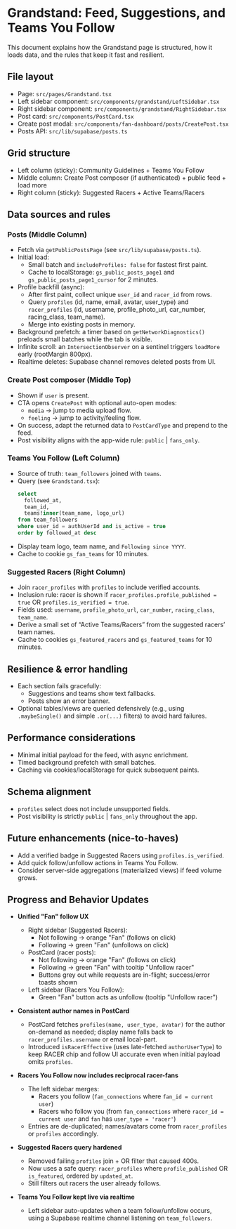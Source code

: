# Grandstand: Feed, Suggestions, and Teams You Follow

This document explains how the Grandstand page is structured, how it loads data, and the rules that keep it fast and resilient.

## File layout
- Page: `src/pages/Grandstand.tsx`
- Left sidebar component: `src/components/grandstand/LeftSidebar.tsx`
- Right sidebar component: `src/components/grandstand/RightSidebar.tsx`
- Post card: `src/components/PostCard.tsx`
- Create post modal: `src/components/fan-dashboard/posts/CreatePost.tsx`
- Posts API: `src/lib/supabase/posts.ts`

## Grid structure
- Left column (sticky): Community Guidelines + Teams You Follow
- Middle column: Create Post composer (if authenticated) + public feed + load more
- Right column (sticky): Suggested Racers + Active Teams/Racers

## Data sources and rules

### Posts (Middle Column)
- Fetch via `getPublicPostsPage` (see `src/lib/supabase/posts.ts`).
- Initial load:
  - Small batch and `includeProfiles: false` for fastest first paint.
  - Cache to localStorage: `gs_public_posts_page1` and `gs_public_posts_page1_cursor` for 2 minutes.
- Profile backfill (async):
  - After first paint, collect unique `user_id` and `racer_id` from rows.
  - Query `profiles` (id, name, email, avatar, user_type) and `racer_profiles` (id, username, profile_photo_url, car_number, racing_class, team_name).
  - Merge into existing posts in memory.
- Background prefetch: a timer based on `getNetworkDiagnostics()` preloads small batches while the tab is visible.
- Infinite scroll: an `IntersectionObserver` on a sentinel triggers `loadMore` early (rootMargin 800px).
- Realtime deletes: Supabase channel removes deleted posts from UI.

### Create Post composer (Middle Top)
- Shown if `user` is present.
- CTA opens `CreatePost` with optional auto-open modes:
  - `media` → jump to media upload flow.
  - `feeling` → jump to activity/feeling flow.
- On success, adapt the returned data to `PostCardType` and prepend to the feed.
- Post visibility aligns with the app-wide rule: `public` | `fans_only`.

### Teams You Follow (Left Column)
- Source of truth: `team_followers` joined with `teams`.
- Query (see `Grandstand.tsx`):
  ```sql
  select
    followed_at,
    team_id,
    teams!inner(team_name, logo_url)
  from team_followers
  where user_id = authUserId and is_active = true
  order by followed_at desc
  ```
- Display team logo, team name, and `Following since YYYY`.
- Cache to cookie `gs_fan_teams` for 10 minutes.

### Suggested Racers (Right Column)
- Join `racer_profiles` with `profiles` to include verified accounts.
- Inclusion rule: racer is shown if `racer_profiles.profile_published = true` OR `profiles.is_verified = true`.
- Fields used: `username`, `profile_photo_url`, `car_number`, `racing_class`, `team_name`.
- Derive a small set of “Active Teams/Racers” from the suggested racers’ team names.
- Cache to cookies `gs_featured_racers` and `gs_featured_teams` for 10 minutes.

## Resilience & error handling
- Each section fails gracefully:
  - Suggestions and teams show text fallbacks.
  - Posts show an error banner.
- Optional tables/views are queried defensively (e.g., using `.maybeSingle()` and simple `.or(...)` filters) to avoid hard failures.

## Performance considerations
- Minimal initial payload for the feed, with async enrichment.
- Timed background prefetch with small batches.
- Caching via cookies/localStorage for quick subsequent paints.

## Schema alignment
- `profiles` select does not include unsupported fields.
- Post visibility is strictly `public` | `fans_only` throughout the app.

## Future enhancements (nice-to-haves)
- Add a verified badge in Suggested Racers using `profiles.is_verified`.
- Add quick follow/unfollow actions in Teams You Follow.
- Consider server-side aggregations (materialized views) if feed volume grows.

## Progress and Behavior Updates

- __Unified "Fan" follow UX__
  - Right sidebar (Suggested Racers):
    - Not following → orange "Fan" (follows on click)
    - Following → green "Fan" (unfollows on click)
  - PostCard (racer posts):
    - Not following → orange "Fan" (follows on click)
    - Following → green "Fan" with tooltip "Unfollow racer"
    - Buttons grey out while requests are in-flight; success/error toasts shown
  - Left sidebar (Racers You Follow):
    - Green "Fan" button acts as unfollow (tooltip "Unfollow racer")

- __Consistent author names in PostCard__
  - PostCard fetches `profiles(name, user_type, avatar)` for the author on-demand as needed; display name falls back to `racer_profiles.username` or email local-part.
  - Introduced `isRacerEffective` (uses late-fetched `authorUserType`) to keep RACER chip and follow UI accurate even when initial payload omits `profiles`.

- __Racers You Follow now includes reciprocal racer-fans__
  - The left sidebar merges:
    - Racers you follow (`fan_connections` where `fan_id = current user`)
    - Racers who follow you (from `fan_connections` where `racer_id = current user` and `fan` has `user_type = 'racer'`)
  - Entries are de-duplicated; names/avatars come from `racer_profiles` or `profiles` accordingly.

- __Suggested Racers query hardened__
  - Removed failing `profiles` join + OR filter that caused 400s.
  - Now uses a safe query: `racer_profiles` where `profile_published` OR `is_featured`, ordered by `updated_at`.
  - Still filters out racers the user already follows.

- __Teams You Follow kept live via realtime__
  - Left sidebar auto-updates when a team follow/unfollow occurs, using a Supabase realtime channel listening on `team_followers`.

